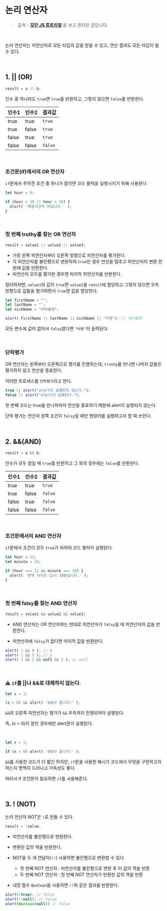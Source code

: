 # 논리 연산자

> 출처 - [**모던 JS 튜토리얼**](**https://ko.javascript.info/**) 을 보고 정리한 글입니다.



<br>

논리 연산자는 피연산자로 모든 타입의 값을 받을 수 있고, 연산 결과도 모든 타입이 될 수 있다.

<br>

## 1. || (OR)

```javascript
result = a || b;
```

인수 중 하나라도 `true`면 `true`를 반환하고, 그렇지 않으면 `false`를 반환한다.

| 인수1 | 인수2 | 결과값  |
| ----- | ----- | ------- |
| true  | true  | `true`  |
| true  | false | `true`  |
| false | true  | `true`  |
| false | false | `false` |

<br>

### 조건문(if)에서의 OR 연산자

`if`문에서 주어진 조건 중 하나가 참이면 코드 블럭을 실행시키기 위해 사용된다.

```javascript
let hour = 9;

if (hour < 10 || hour > 18) {
  alert( '영업시간이 아닙니다.' );
}
```

<br>

### 첫 번째 truthy를 찾는 OR 연산자

```javascript
result = value1 || value2 || value3;
```

- 가장 왼쪽 피연산자부터 오른쪽 방향으로 피연산자를 평가한다.
- 각 피연산자를 불린형으로 변환하여 `true`인 경우 연산을 멈추고 피연산자의 변환 전 원래 값을 반환한다.
- 피연산자 모두를 평가한 경우엔 마지막 피연산자를 반환한다.



정리하자면, `value1`의 값이 `true`면 `value1`을 `result`에 할당하고 그렇지 않으면 우측 방향으로 값들을 평가하면서 `true`면 값을 할당한다.

```javascript
let firstName = "";
let lastName = "";
let nickName = "바이올렛";

alert( firstName || lastName || nickName || "익명"); // 바이올렛
```

모든 변수에 값이 없어서 `falsy`였다면 `"익명"`이 출력된다.

<br>

### 단락평가

OR 연산자는 왼쪽부터 오른쪽으로 평가를 진행하는데, `truthy`를 만나면 나머지 값들은 평가하지 않고 연산을 종료한다.

이러한 프로세스를 `단락평가`라고 한다.



```javascript
true || alert("alert이 실행되지 않는다.");
false || alert("alert이 실행된다.");
```

첫 번째 코드는 true를 만나자마자 연산을 종료하기 때문에 alert이 실행되지 않는다.

단락 평가는 연산자 왼쪽 조건이 `falsy`일 때만 명령어를 실행하고자 할 때 쓰인다.

<br>

## 2. &&(AND)

```javascript
result = a && b;
```

인수가 모두 참일 때 `true`를 반환하고 그 외의 경우에는 `false`를 반환한다.

| 인수1 | 인수2 | 결과값  |
| ----- | ----- | ------- |
| true  | true  | `true`  |
| true  | false | `false` |
| false | true  | `false` |
| false | false | `false` |

<br>

### 조건문에서의 AND 연산자

`if`문에서 조건이 모두 `true`가 되어야 코드 블럭이 실행된다.

```javascript
let hour = 12;
let minute = 30;

if (hour === 12 && minute === 30) {
  alert( '현재 시각은 12시 30분입니다.' );
}
```

<br>

### 첫 번째 falsy를 찾는 AND 연산자

```javascript
result = value1 && value2 && value3;
```

- AND 연산자는 OR 연산자와는 반대로 피연산자가  `falsy`일 때 피연산자의 값을 반환한다.

- 피연산자에 `falsy`가 없다면 마지막 값을 반환한다.

```javascript
alert( 1 && 0 ); // 0
alert( 1 && 5 ); // 5
alert( 1 && 2 && null && 3 ); // null
```

<br>

### ⚠️ `if`를 ||나 &&로 대체하지 않는다.

```javascript
let x = 1;

(x > 0) && alert( '0보다 큽니다!' );
```

`&&`의 오른쪽 피연산자는 평가가 `&&` 우측까지 진행되어야 실행된다.

즉, (x > 0)이 참인 경우에만 alert문이 실행된다.

<br>

```javascript
let x = 1;

if (x > 0) alert( '0보다 큽니다!' );
```

`&&`를 사용한 코드가 더 짧긴 하지만, `if`문을 사용한 예시가 코드에서 무엇을 구현하고자 하는지 명백히 드러나고 가독성도 좋다.

따라서 if 조건문이 필요하면 `if`를 사용해준다.

<br>

## 3. ! (NOT)

논리 연산자 NOT은 `!`로 만들 수 있다.

```javascript
result = !value;
```

- 피연산자를 불린형으로 변환한다.
- 변환된 값의 역을 반환한다.

- NOT을 두 개 연달아(`!!`) 사용하면 불린형으로 변환할 수 있다.
  - 첫 번째 NOT 연산자 : 피연산자를 불린형으로 변환 후 이 값의 역을 반환
  - 두 번째 NOT 연산자 : 첫 번째 NOT 연산자가 반환한 값의 역을 반환
- 내장 함수 `Boolean`을 사용하면 `!!`와 같은 결과를 반환한다.

```javascript
alert(!true); // false
alert(!!null); // false
alert(Boolean(null)) // false
```

